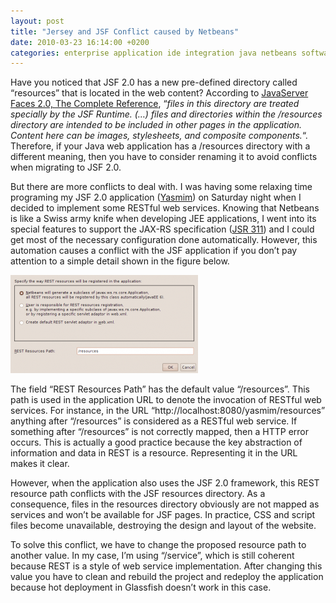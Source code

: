 ```yaml
---
layout: post
title: "Jersey and JSF Conflict caused by Netbeans"
date: 2010-03-23 16:14:00 +0200
categories: enterprise application ide integration java netbeans software architecture web services
---
```


Have you noticed that JSF 2.0 has a new pre-defined directory called “resources” that is located in the web content? According to [JavaServer Faces 2.0, The Complete Reference](http://www.amazon.com/JavaServer-Faces-2-0-Complete-Reference/dp/0071625097?ie=UTF8&amp;tag=c03ce-20&amp;link_code=btl&amp;camp=213689&amp;creative=392969), “_files in this directory are treated specially by the JSF Runtime. (…) files and directories within the /resources directory are intended to be included in other pages in the application. Content here can be images, stylesheets, and composite components._“. Therefore, if your Java web application has a /resources directory with a different meaning, then you have to consider renaming it to avoid conflicts when migrating to JSF 2.0.

But there are more conflicts to deal with. I was having some relaxing time programing my JSF 2.0 application ([Yasmim](http://github.com/htmfilho/Yasmim)) on Saturday night when I decided to implement some RESTful web services. Knowing that Netbeans is like a Swiss army knife when developing JEE applications, I went into its special features to support the JAX-RS specification ([JSR 311](http://jcp.org/en/jsr/summary?id=311)) and I could get most of the necessary configuration done automatically. However, this automation causes a conflict with the JSF application if you don’t pay attention to a simple detail shown in the figure below.

![Screenshot-REST-Resources](/images/posts/Screenshot-REST-Resources-Configuration-300x157.png)

The field “REST Resources Path” has the default value “/resources”. This path is used in the application URL to denote the invocation of RESTful web services. For instance, in the URL “http://localhost:8080/yasmim/resources” anything after “/resources” is considered as a RESTful web service. If something after “/resources” is not correctly mapped, then a HTTP error occurs. This is actually a good practice because the key abstraction of information and data in REST is a resource. Representing it in the URL makes it clear.

However, when the application also uses the JSF 2.0 framework, this REST resource path conflicts with the JSF resources directory. As a consequence, files in the resources directory obviously are not mapped as services and won’t be available for JSF pages. In practice, CSS and script files become unavailable, destroying the design and layout of the website.

To solve this conflict, we have to change the proposed resource path to another value. In my case, I’m  using “/service”, which is still coherent because REST is a style of web service implementation. After changing this value you have to clean and rebuild the project and redeploy the application because hot deployment in Glassfish doesn’t work in this case.
